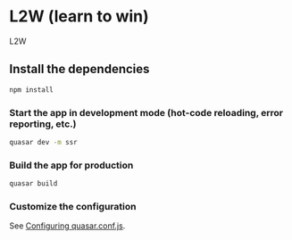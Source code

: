 # L2W (learn to win)

L2W 

## Install the dependencies
```bash
npm install
```

### Start the app in development mode (hot-code reloading, error reporting, etc.)
```bash
quasar dev -m ssr
```

### Build the app for production
```bash
quasar build
```

### Customize the configuration
See [Configuring quasar.conf.js](https://quasar.dev/quasar-cli/quasar-conf-js).
